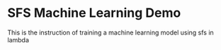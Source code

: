 # SFS Machine Learning Demo
This is the instruction of training a machine learning model using sfs in lambda


